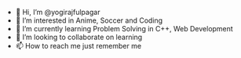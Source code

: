 - 👋 Hi, I’m @yogirajfulpagar
- 👀 I’m interested in Anime, Soccer and Coding
- 🌱 I’m currently learning Problem Solving in C++, Web Development
- 💞️ I’m looking to collaborate on learning
- 📫 How to reach me just remember me

<!---
yogirajfulpagar/yogirajfulpagar is a ✨ special ✨ repository because its `README.md` (this file) appears on your GitHub profile.
You can click the Preview link to take a look at your changes.
--->
